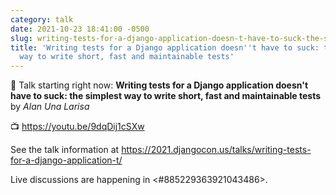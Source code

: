 ```yaml
---
category: talk
date: 2021-10-23 18:41:00 -0500
slug: writing-tests-for-a-django-application-doesn-t-have-to-suck-the-simplest-way-to-write-short-fast-and-maintainable-tests
title: 'Writing tests for a Django application doesn''t have to suck: the simplest
  way to write short, fast and maintainable tests'
---
```


:tada: Talk starting right now: **Writing tests for a Django application doesn't have to suck: the simplest way to write short, fast and maintainable tests** by *Alan Una Larisa*

:tv: https://youtu.be/9dqDij1cSXw

See the talk information at https://2021.djangocon.us/talks/writing-tests-for-a-django-application-t/

Live discussions are happening in <#885229363921043486>.
